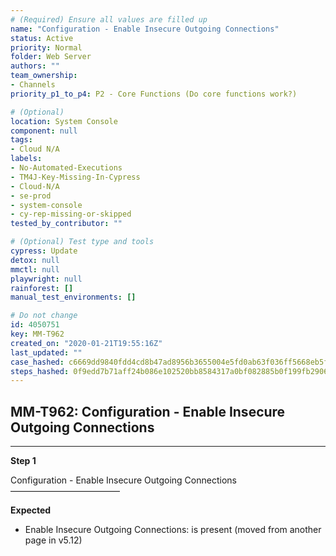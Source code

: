 ```yaml
---
# (Required) Ensure all values are filled up
name: "Configuration - Enable Insecure Outgoing Connections"
status: Active
priority: Normal
folder: Web Server
authors: ""
team_ownership: 
- Channels
priority_p1_to_p4: P2 - Core Functions (Do core functions work?)

# (Optional)
location: System Console
component: null
tags:
- Cloud N/A
labels: 
- No-Automated-Executions
- TM4J-Key-Missing-In-Cypress
- Cloud-N/A
- se-prod
- system-console
- cy-rep-missing-or-skipped
tested_by_contributor: ""

# (Optional) Test type and tools
cypress: Update
detox: null
mmctl: null
playwright: null
rainforest: []
manual_test_environments: []

# Do not change
id: 4050751
key: MM-T962
created_on: "2020-01-21T19:55:16Z"
last_updated: ""
case_hashed: c6669dd9840fdd4cd8b47ad8956b3655004e5fd0ab63f036ff5668eb5f4ce75f3b824b40131ea6f5015961ed0e46e7aa
steps_hashed: 0f9edd7b71aff24b086e102520bb8584317a0bf082885b0f199fb29069c23870b7c362a3d6e2ffd131be4c7e6763a8c7
---
```


<!-- (Auto-generated) Based on frontmatter's "key" and "name" -->

## MM-T962: Configuration - Enable Insecure Outgoing Connections

---

**Step 1**

Configuration - Enable Insecure Outgoing Connections\
–––––––––––––––––––––––––

**Expected**

- Enable Insecure Outgoing Connections: is present (moved from another page in v5.12)
